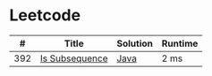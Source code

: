 # Leetcode

| # | Title | Solution | Runtime |
|---| ----- | -------- | ------- |
|392|[ Is Subsequence](https://leetcode.com/problems/is-subsequence/)|[Java](./solutions/392.%20Is%20Subsequence.java)|2 ms|
